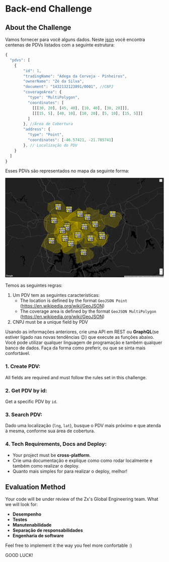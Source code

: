 # Back-end Challenge

## About the Challenge

Vamos fornecer para você alguns dados. Neste [json](files/pdvs.json) você encontra centenas de PDVs listados com a seguinte estrutura:

```javascript
{
  "pdvs": [ 
    {
        "id": 1, 
        "tradingName": "Adega da Cerveja - Pinheiros",
        "ownerName": "Zé da Silva",
        "document": "1432132123891/0001", //CNPJ
        "coverageArea": { 
          "type": "MultiPolygon", 
          "coordinates": [
            [[[30, 20], [45, 40], [10, 40], [30, 20]]], 
            [[[15, 5], [40, 10], [10, 20], [5, 10], [15, 5]]]
          ]
        }, //Área de Cobertura
        "address": { 
          "type": "Point",
          "coordinates": [-46.57421, -21.785741]
        }, // Localização do PDV
    }
  ]
}
```

Esses PDVs são representados no mapa da seguinte forma:

![PDVs no mapa](files/images/pdvs.png)

Temos as seguintes regras:

1. Um PDV tem as seguintes características:
    - The location is defined by the format `GeoJSON Point` (https://en.wikipedia.org/wiki/GeoJSON)
    - The coverage area is defined by the format `GeoJSON MultiPolygon` (https://en.wikipedia.org/wiki/GeoJSON) 
2. CNPJ must be a unique field by PDV

Usando as informações anteriores, crie uma API em REST ou **GraphQL**(se estiver ligado nas novas tendências :wink:) que execute as funções abaixo. Você pode utilizar qualquer linguagem de programação e também qualquer banco de dados. Faça da forma como preferir, ou que se sinta mais confortável.

### 1. Create PDV: 

All fields are required and must follow the rules set in this challenge.

### 2. Get PDV by id:

Get a specific PDV by `id`.

### 3. Search PDV:

Dado uma localização (`lng`, `lat`), busque o PDV mais próximo e que atenda à mesma, conforme sua área de cobertura.

### 4. Tech Requirements, Docs and Deploy:

* Your project must be **cross-platform**.
* Crie uma documentação e explique como como rodar localmente e também como realizar o deploy.
* Quanto mais simples for para realizar o deploy, melhor!

## Evaluation Method

Your code will be under review of the Zx's Global Engineering team. What we will look for:
- **Desempenho**
- **Testes**
- **Manutenabilidade**
- **Separação de responsabilidades**
- **Engenharia de software**


Feel free to implement it the way you feel more confortable :)

GOOD LUCK!
